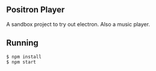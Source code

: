 ## Positron Player

A sandbox project to try out electron.
Also a music player.

## Running

```
$ npm install
$ npm start
```
